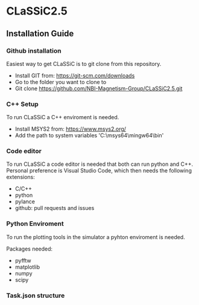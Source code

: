# CLaSSiC2.5

## Installation Guide
### Github installation
Easiest way to get CLaSSiC is to git clone from this repository.
*  Install GIT from: https://git-scm.com/downloads 
*  Go to the folder you want to clone to
*  Git clone https://github.com/NBI-Magnetism-Group/CLaSSiC2.5.git

### C++ Setup
To run CLaSSiC a C++ enviroment is needed.
* Install MSYS2 from: https://www.msys2.org/
* Add the path to system variables 'C:\msys64\mingw64\bin' 

### Code editor
To run CLaSSiC a code editor is needed that both can run python and C++.
Personal preference is Visual Studio Code, which then needs the following extensions:
* C/C++
* python
* pylance
* github: pull requests and issues

### Python Enviroment
To run the plotting tools in the simulator a pyhton enviroment is needed.

Packages needed:
* pyfftw
* matplotlib
* numpy
* scipy


### Task.json structure



